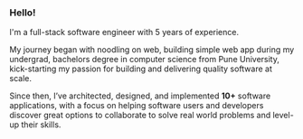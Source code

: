 ### Hello!

I'm a full-stack software engineer with 5 years of experience.

My journey began with noodling on web, building simple web app during my undergrad, bachelors degree in computer science from Pune University, kick-starting my passion for building and delivering quality software at scale.

Since then, I’ve architected, designed, and implemented **10+** software applications, with a focus on helping software users and developers discover great options to collaborate to solve real world problems and level-up their skills.

<!-- As of 2024, I have earned masters degree in computer science**.

Here are a handful I’m most proud of:

- Architected, designed, and developed an chat box SaaS application with 15+ features including an advanced chat editor, sentimental analytics, embeddable sign-up forms, and more.

- Independently developed and scaled a web application capable of over a million users.

- Built the Theme Studio for VS Code - It reached #1 on Hacker News and continues to delight thousands of software developers each month. I replicated the entire VS Code interface with plain-old CSS (and lots of coffee).

- Helped over 3,000,000+ software engineers research and discover great open source resources through the various websites I've created.

- Trained hundreds of developers on advanced usage of VS Code through an online course, with an average **4.7 stars** rating.

---

### Skills & Technologies:

**Advanced:**
Java, JavaScript, Angular, Next.js, Node.js, HTML, CSS, TailwindCSS, Git, VS Code, Figma, GPT-4

**Experience with:**
SQL, MySQL, Postgres, MongoDB, Redis, async message queues & distributed processing, Docker, Docker Compose, Nginx, React.js, Next.js, GraphQL, Ruby on Rails, Python, jQuery, WebSockets, Socket.io, Stripe Billing, Terraform, Pulumi, AWS CDK, Electron, Prettier, ESLint, Sass/SCSS

**Infrastructure & platforms:**
AWS, GCP, DigitalOcean, Cloudflare, Vercel, Firebase, Netlify, Redis Cloud, MongoDB Cloud, Heroku, Upstash, Fly.io, Supabase, PlanetScale, FaunaDB, GitHub, OpenAI

**Skills:**
Frontend & backend development, software architecture, project research/planning/management, database modeling & migration, API design & development, cloud system design, advanced web scraping, browser automation, email development & deliverability, billing systems, LLM prompt engineering, GitHub Actions, CI/CD, unit testing, UI/UX design, chrome extension development, real-time systems development, WebSockets, SEO

---

I'm always looking for new challenges and opportunities. **[Let's Connect](mailto:akshayrc@csu.fullerton.edu)** -->
